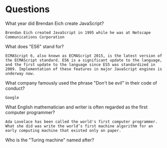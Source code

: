 # Questions

What year did Brendan Eich create JavaScript?

```
Brendan Eich created JavaScript in 1995 while he was at Netscape Communications Corporation
```

What does "ES6" stand for?

```
ECMAScript 6, also known as ECMAScript 2015, is the latest version of the ECMAScript standard. ES6 is a significant update to the language, and the first update to the language since ES5 was standardized in 2009. Implementation of these features in major JavaScript engines is underway now.
```

What company famously used the phrase "Don't be evil" in their code of conduct?

```
Google
```

What English mathematician and writer is often regarded as the first computer programmer?

```
Ada Lovelace has been called the world's first computer programmer. What she did was write the world’s first machine algorithm for an early computing machine that existed only on paper.
```

Who is the "Turing machine" named after?

```

```
